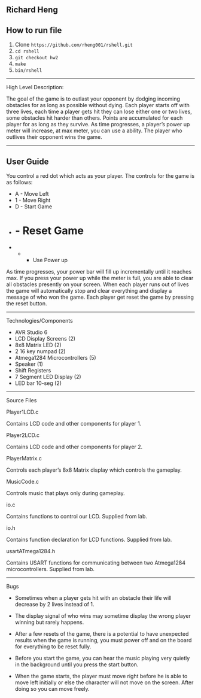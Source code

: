 Richard Heng
---

How to run file
------------

1. Clone `https://github.com/rheng001/rshell.git`
2. `cd rshell`
3. `git checkout hw2`
4. `make`
5. `bin/rshell`

 ------------
High Level Description:

The goal of the game is to outlast your opponent by dodging incoming obstacles for as long as possible without dying. Each player starts off with three lives, each time a player gets hit they can lose either one or two lives, some obstacles hit harder than others. Points are accumulated for each player for as long as they survive. As time progresses, a player’s power up meter will increase, at max meter, you can use a ability. The player who outlives their opponent wins the game.

------
User Guide
---

You control a red dot which acts as your player. The controls for the game is as follows:

*   A - Move Left
*   1 - Move Right
*   D - Start Game
*   # - Reset Game
*   * - Use Power up

As time progresses, your power bar will fill up incrementally until it reaches max. If you press your power up while the meter is full, you are able to clear all obstacles presently on your screen. When each player runs out of lives the game will automatically stop and clear everything and display a message of who won the game. Each player get reset the game by pressing the reset button.

-----
Technologies/Components

*   AVR Studio 6
*   LCD Display Screens (2)
*   8x8 Matrix LED (2)
*   2 16 key numpad (2)
*   Atmega1284 Microcontrollers (5)
*   Speaker (1)
*   Shift Registers
*   7 Segment LED Display (2)
*   LED bar 10-seg (2)

-----
Source Files

Player1LCD.c

Contains LCD code and other components for player 1.

Player2LCD.c

Contains LCD code and other components for player 2.

PlayerMatrix.c

Controls each player’s 8x8 Matrix display which controls the gameplay.

MusicCode.c

Controls music that plays only during gameplay.

io.c

Contains functions to control our LCD. Supplied from lab.

io.h

Contains function declaration for LCD functions. Supplied from lab.

usartATmega1284.h

Contains USART functions for communicating between two Atmega1284 microcontrollers. Supplied from lab.

-----
Bugs

*   Sometimes when a player gets hit with an obstacle their life will decrease by 2 lives instead of 1.

*   The display signal of who wins may sometime display the wrong player winning but rarely happens.

*   After a few resets of the game, there is a potential to have unexpected results when the game is running, you must power off and on the board for everything to be reset fully.

*   Before you start the game, you can hear the music playing very quietly in the background until you press the start button.

*   When the game starts, the player must move right before he is able to move left initially or else the character will not move on the screen. After doing so you can move freely.
